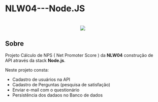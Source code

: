 # NLW04---Node.JS
<h1 align ="center">
<img src="https://ik.imagekit.io/irv2gprpwc0/Wallpaper_-_2560x1600_5jsdeetBu.png">
</h1>

## Sobre

Projeto Cálculo de NPS ( Net Promoter Score ) da <strong>NLW04</strong> construção de API através da stack <strong>Node.js</strong>.

Neste projeto consta:
- Cadastro de usuários na API
- Cadastro de Perguntas (pesquisa de satisfação)
- Enviar e-mail com o questionário
- Persistência dos dadaos no Banco de dados

